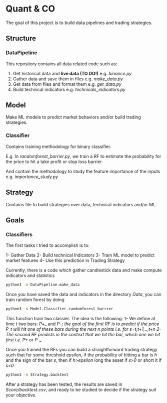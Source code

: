 # Quant & CO

The goal of this project is to build data pipelines and trading strategies.

## Structure

### DataPipeline

This repository contains all data related code such as:

1. Get historical data and **live data (TO DO!)** e.g. _binance.py_ 
2. Gather data and save them in files e.g. _make_data.py_
3. Get data from files and format them e.g. _get_data.py_
4. Build technical indicators e.g. _technicals_indicators.py_

## Model

Make ML models to predict market behaviors and/or build trading strategies.

### Classifier

Contains training methodology for binary classifier.

E.g. In _randomforest_barrier.py_, we train a RF to estimate the probability for the price to hit a take profit or stop loss barrier.

And contain the methodology to study the feature importance of the inputs e.g. _importance_study.py_

## Strategy

Contains file to build strategies over data, technical indicators and/or ML.

## Goals

### Classifiers

The first tasks I tried to accomplish is to:

1- Gather Data
2- Build technical Indicators
3- Train ML model to predict market features
4- Use this prediction in Trading Strategy

Currently, there is a code which gather candlestick data and make compute indicators and statistics
```bash
python3 -m DataPipeline.make_data
```

Once you have saved the data and indicators in the directory _Data_, you can train random forest by doing
```bash
python3 -m Model.Classifier.randomforest_barrier
```

This function train two classier. The idea is the following:
1- We define at time _t_ two bars: _P_+_ and _P_-_; the goal of the first RF is to predict if the price _P_t_ will hit one of these bars during the next _n_ points i.e. for _s=t,t+1,..,t+n_
2- The second RF predicts in the context that we hit the bar, which one we hit first i.e. _P_+_ or _P_-_

Once you trained the RFs you can build a straightforward trading strategy such that for some threshold _epsilon_, if the probability of hitting a bar is _h_ and the sign of the bar _s_, then if _h>epsilon_ long the asset if _s>0_ or short it if _s<0_

```bash
python3 -m Strategy.backtest
```

After a strategy has been tested, the results are saved in _Score/backtest.csv_, and ready to be studied to decide if the strategy suit your objective.